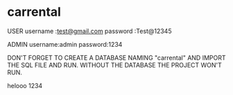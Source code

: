 # carrental
USER    username :test@gmail.com
        password :Test@12345



ADMIN   username:admin
        password:1234



DON'T FORGET TO CREATE A DATABASE NAMING "carrental" AND IMPORT THE SQL FILE AND RUN.
WITHOUT THE DATABASE THE PROJECT WON'T RUN.


helooo 1234